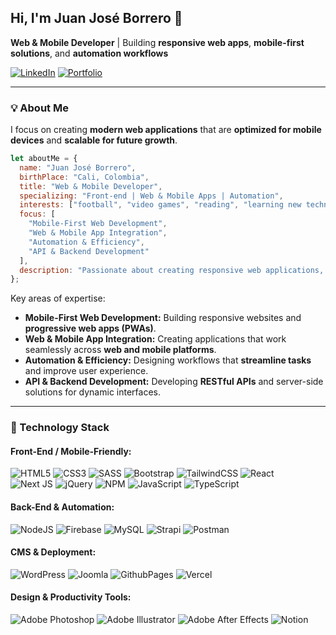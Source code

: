 ## Hi, I'm Juan José Borrero 👋
**Web & Mobile Developer** | Building **responsive web apps**, **mobile-first solutions**, and **automation workflows**


[![LinkedIn](https://img.shields.io/badge/LinkedIn-%230077B5?style=for-the-badge&logo=linkedin&logoColor=white)](https://www.linkedin.com/in/juanjosbg/) [![Portfolio](https://img.shields.io/badge/Portfolio-%23FF5733?style=for-the-badge&logo=googlesites&logoColor=white)](https://juanjosbg.github.io/)

---

### 💡 About Me
I focus on creating **modern web applications** that are **optimized for mobile devices** and **scalable for future growth**.  

```js
let aboutMe = {
  name: "Juan José Borrero",
  birthPlace: "Cali, Colombia",
  title: "Web & Mobile Developer",
  specializing: "Front-end | Web & Mobile Apps | Automation",
  interests: ["football", "video games", "reading", "learning new technologies", "creating web or mobile applications"],
  focus: [
    "Mobile-First Web Development",
    "Web & Mobile App Integration",
    "Automation & Efficiency",
    "API & Backend Development"
  ],
  description: "Passionate about creating responsive web applications, mobile-friendly solutions, and automated workflows that improve productivity and user experience."
};
```
Key areas of expertise:  
- **Mobile-First Web Development:** Building responsive websites and **progressive web apps (PWAs)**.  
- **Web & Mobile App Integration:** Creating applications that work seamlessly across **web and mobile platforms**.  
- **Automation & Efficiency:** Designing workflows that **streamline tasks** and improve user experience.  
- **API & Backend Development:** Developing **RESTful APIs** and server-side solutions for dynamic interfaces.

---

### 💫 Technology Stack

#### Front-End / Mobile-Friendly:
![HTML5](https://img.shields.io/badge/html5-%23E34F26.svg?style=for-the-badge&logo=html5&logoColor=white) 
![CSS3](https://img.shields.io/badge/css3-%231572B6.svg?style=for-the-badge&logo=css3&logoColor=white) 
![SASS](https://img.shields.io/badge/SASS-hotpink.svg?style=for-the-badge&logo=SASS&logoColor=white) 
![Bootstrap](https://img.shields.io/badge/bootstrap-%238511FA.svg?style=for-the-badge&logo=bootstrap&logoColor=white) 
![TailwindCSS](https://img.shields.io/badge/tailwindcss-%2338B2AC.svg?style=for-the-badge&logo=tailwind-css&logoColor=white) 
![React](https://img.shields.io/badge/react-%2320232a.svg?style=for-the-badge&logo=react&logoColor=%2361DAFB)  
![Next JS](https://img.shields.io/badge/Next-black?style=for-the-badge&logo=next.js&logoColor=white)
![jQuery](https://img.shields.io/badge/jquery-%230769AD.svg?style=for-the-badge&logo=jquery&logoColor=white)
![NPM](https://img.shields.io/badge/NPM-%23CB3837.svg?style=for-the-badge&logo=npm&logoColor=white) 
![JavaScript](https://img.shields.io/badge/javascript-%23323330.svg?style=for-the-badge&logo=javascript&logoColor=%23F7DF1E) 
![TypeScript](https://img.shields.io/badge/typescript-%23007ACC.svg?style=for-the-badge&logo=typescript&logoColor=white)

#### Back-End & Automation:
![NodeJS](https://img.shields.io/badge/node.js-6DA55F?style=for-the-badge&logo=node.js&logoColor=white)
![Firebase](https://img.shields.io/badge/firebase-%23039BE5.svg?style=for-the-badge&logo=firebase)
![MySQL](https://img.shields.io/badge/mysql-%2300000f.svg?style=for-the-badge&logo=mysql&logoColor=white) 
![Strapi](https://img.shields.io/badge/strapi-%232E7EEA.svg?style=for-the-badge&logo=strapi&logoColor=white)
![Postman](https://img.shields.io/badge/Postman-FF6C37?style=for-the-badge&logo=postman&logoColor=white) 

#### CMS & Deployment:
![WordPress](https://img.shields.io/badge/WordPress-%23117AC9.svg?style=for-the-badge&logo=WordPress&logoColor=white) 
![Joomla](https://img.shields.io/badge/joomla-%235091CD.svg?style=for-the-badge&logo=joomla&logoColor=white) 
![GithubPages](https://img.shields.io/badge/github%20pages-121013?style=for-the-badge&logo=github&logoColor=white) 
![Vercel](https://img.shields.io/badge/vercel-%23000000.svg?style=for-the-badge&logo=vercel&logoColor=white)

#### Design & Productivity Tools:
![Adobe Photoshop](https://img.shields.io/badge/adobe%20photoshop-%2331A8FF.svg?style=for-the-badge&logo=adobe%20photoshop&logoColor=white) 
![Adobe Illustrator](https://img.shields.io/badge/adobe%20illustrator-%23FF9A00.svg?style=for-the-badge&logo=adobe%20illustrator&logoColor=white) 
![Adobe After Effects](https://img.shields.io/badge/Adobe%20After%20Effects-9999FF.svg?style=for-the-badge&logo=Adobe%20After%20Effects&logoColor=white) 
![Notion](https://img.shields.io/badge/Notion-%23000000.svg?style=for-the-badge&logo=notion&logoColor=white)

